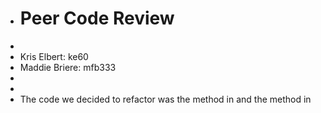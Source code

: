 + # Peer Code Review
+
+ Kris Elbert: ke60
+ Maddie Briere: mfb333
+
+
+ The code we decided to refactor was the method in and the method in 